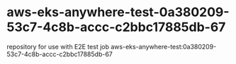 # aws-eks-anywhere-test-0a380209-53c7-4c8b-accc-c2bbc17885db-67
repository for use with E2E test job aws-eks-anywhere-test:0a380209-53c7-4c8b-accc-c2bbc17885db-67
